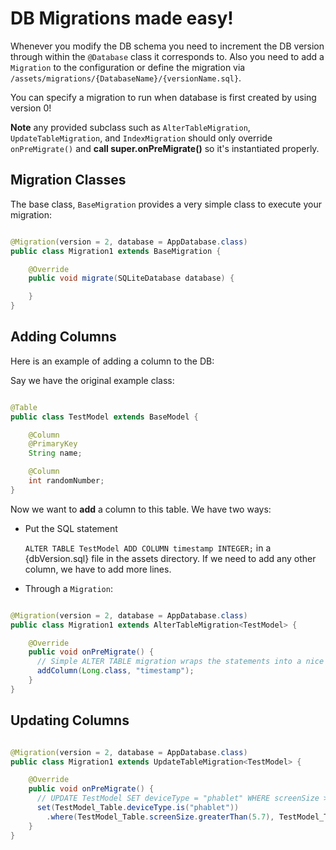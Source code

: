 # DB Migrations made easy!
Whenever you modify the DB schema you need to increment the DB version through within the `@Database` class it corresponds to. Also you need to add a `Migration` to the configuration or define the migration via `/assets/migrations/{DatabaseName}/{versionName.sql}`.

You can specify a migration to run when database is first created by using version 0!

**Note** any provided subclass such as `AlterTableMigration`, `UpdateTableMigration`, and `IndexMigration` should only override `onPreMigrate()` and **call super.onPreMigrate()** so it's instantiated properly.

## Migration Classes
The base class, `BaseMigration` provides a very simple class to execute your migration:

```java

@Migration(version = 2, database = AppDatabase.class)
public class Migration1 extends BaseMigration {

    @Override
    public void migrate(SQLiteDatabase database) {

    }
}
```

## Adding Columns
Here is an example of adding a column to the DB:

Say we have the original example class:

```java

@Table
public class TestModel extends BaseModel {

    @Column
    @PrimaryKey
    String name;

    @Column
    int randomNumber;
}
```

Now we want to **add** a column to this table. We have two ways:
- Put the SQL statement

  `ALTER TABLE TestModel ADD COLUMN timestamp INTEGER;` in a {dbVersion.sql} file in the assets directory. If we need to add any other column, we have to add more lines.

- Through a `Migration`:

```java

@Migration(version = 2, database = AppDatabase.class)
public class Migration1 extends AlterTableMigration<TestModel> {

    @Override
    public void onPreMigrate() {
      // Simple ALTER TABLE migration wraps the statements into a nice builder notation
      addColumn(Long.class, "timestamp");
    }
}
```

## Updating Columns

```java

@Migration(version = 2, database = AppDatabase.class)
public class Migration1 extends UpdateTableMigration<TestModel> {

    @Override
    public void onPreMigrate() {
      // UPDATE TestModel SET deviceType = "phablet" WHERE screenSize > 5.7 AND screenSize < 7;
      set(TestModel_Table.deviceType.is("phablet"))
        .where(TestModel_Table.screenSize.greaterThan(5.7), TestModel_Table.screenSize.lessThan(7));
    }
}
```
